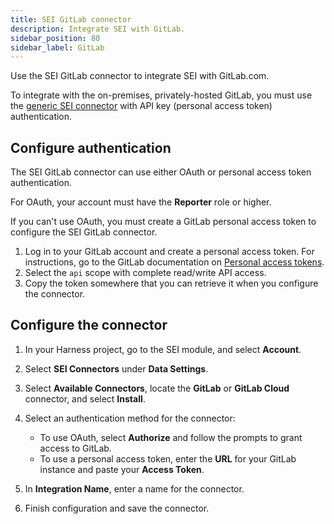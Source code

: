 ```yaml
---
title: SEI GitLab connector
description: Integrate SEI with GitLab.
sidebar_position: 80
sidebar_label: GitLab
---
```


Use the SEI GitLab connector to integrate SEI with GitLab.com.

To integrate with the on-premises, privately-hosted GitLab, you must use the [generic SEI connector](./sei-connector-generic.md) with API key (personal access token) authentication.

## Configure authentication

The SEI GitLab connector can use either OAuth or personal access token authentication.

For OAuth, your account must have the **Reporter** role or higher.

If you can't use OAuth, you must create a GitLab personal access token to configure the SEI GitLab connector.

1. Log in to your GitLab account and create a personal access token. For instructions, go to the GitLab documentation on [Personal access tokens](https://docs.gitlab.com/ee/user/profile/personal_access_tokens.html).
2. Select the `api` scope with complete read/write API access.
3. Copy the token somewhere that you can retrieve it when you configure the connector.

## Configure the connector

1. In your Harness project, go to the SEI module, and select **Account**.
2. Select **SEI Connectors** under **Data Settings**.
3. Select **Available Connectors**, locate the **GitLab** or **GitLab Cloud** connector, and select **Install**.
4. Select an authentication method for the connector:

   * To use OAuth, select **Authorize** and follow the prompts to grant access to GitLab.
   * To use a personal access token, enter the **URL** for your GitLab instance and paste your **Access Token**.

5. In **Integration Name**, enter a name for the connector.
6. Finish configuration and save the connector.
